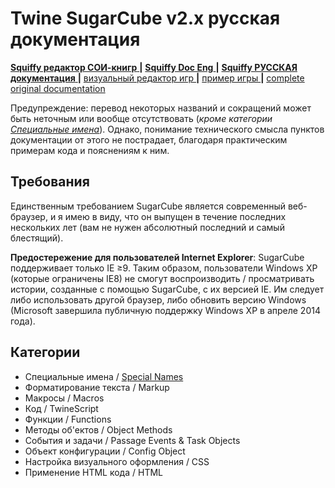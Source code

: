 # Twine SugarCube v2.x русская документация
[ **Squiffy редактор СОИ-книгр** ](http://textadventures.co.uk/squiffy/editor) **|** [ **Squiffy Doc Eng** ](http://docs.textadventures.co.uk/squiffy/) **|** [ **Squiffy РУССКАЯ документация** ](squiffy_doc_ru.md) **|** [ визуальный редактор игр ](https://twinery.org) **|** [ пример игры ](https://db.crem.xyz/f/uploads/Uh_est_ro.html) **|** [ complete original documentation ](http://www.motoslave.net/sugarcube/2/)

Предупреждение: перевод некоторых названий и сокращений может быть неточным или вообще отсутствовать (_кроме категории [Специальные имена](https://github.com/Wol4ik/Wol4ik.github.io/blob/master/twine2_engine/tw2_doc_enola.md)_). Однако, понимание технического смысла пунктов документации от этого не пострадает, благодаря практическим примерам кода и пояснениям к ним.
## Требования
Единственным требованием SugarCube является современный веб-браузер, и я имею в виду, что он выпущен в течение последних нескольких лет (вам не нужен абсолютный последний и самый блестящий).

**Предостережение для пользователей Internet Explorer**: SugarCube поддерживает только IE ≥9. Таким образом, пользователи Windows XP (которые ограничены IE8) не смогут воспроизводить / просматривать истории, созданные с помощью SugarCube, с их версией IE. Им следует либо использовать другой браузер, либо обновить версию  Windows (Microsoft завершила публичную поддержку Windows XP в апреле 2014 года).
## Категории
* Специальные имена / [Special Names](https://github.com/Wol4ik/Wol4ik.github.io/blob/master/twine2_engine/tw2_doc_enola.md)
* Форматирование текста / Markup
* Макросы / Macros
* Код / TwineScript
* Функции / Functions
* Методы об'ектов / Object Methods
* События и задачи / Passage Events & Task Objects
* Объект конфигурации / Config Object
* Настройка визуального оформления / CSS
* Применение HTML кода / HTML
